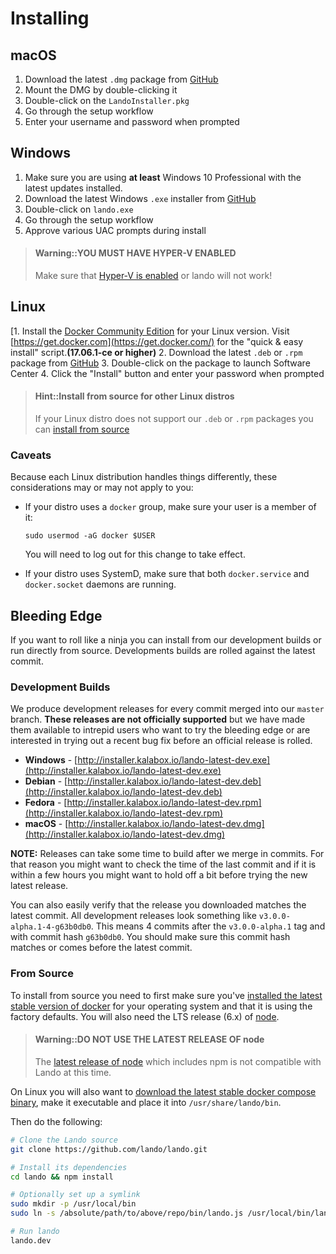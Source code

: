 Installing
==========

macOS
-----

1.  Download the latest `.dmg` package from [GitHub](https://github.com/lando/lando/releases)
2.  Mount the DMG by double-clicking it
3.  Double-click on the `LandoInstaller.pkg`
4.  Go through the setup workflow
5.  Enter your username and password when prompted

Windows
-------

1.  Make sure you are using **at least** Windows 10 Professional with the latest updates installed.
2.  Download the latest Windows `.exe` installer from [GitHub](https://github.com/lando/lando/releases)
3.  Double-click on `lando.exe`
4.  Go through the setup workflow
5.  Approve various UAC prompts during install

> #### Warning::YOU MUST HAVE HYPER-V ENABLED
>
> Make sure that [Hyper-V is enabled](https://msdn.microsoft.com/en-us/virtualization/hyperv_on_windows/quick_start/walkthrough_install) or lando will not work!

Linux
-----

[1.  Install the [Docker Community Edition](https://docs.docker.com/engine/installation/) for your Linux version. Visit [https://get.docker.com](https://get.docker.com/) for the "quick & easy install" script.**(17.06.1-ce or higher)**
2.  Download the latest `.deb` or `.rpm` package from [GitHub](https://github.com/lando/lando/releases)
3.  Double-click on the package to launch Software Center
4.  Click the "Install" button and enter your password when prompted

> #### Hint::Install from source for other Linux distros
>
> If your Linux distro does not support our `.deb` or `.rpm` packages you can [install from source](#from-source)

### Caveats

Because each Linux distribution handles things differently, these considerations may or may not apply to you:

* If your distro uses a `docker` group, make sure your user is a member of it:

  ```
  sudo usermod -aG docker $USER
  ```

  You will need to log out for this change to take effect.

* If your distro uses SystemD, make sure that both `docker.service` and `docker.socket` daemons are running.

Bleeding Edge
-------------

If you want to roll like a ninja you can install from our development builds or run directly from source. Developments builds are rolled against the latest commit.

### Development Builds

We produce development releases for every commit merged into our `master` branch. **These releases are not officially supported** but we have made them available to intrepid users who want to try the bleeding edge or are interested in trying out a recent bug fix before an official release is rolled.

*   **Windows** - [http://installer.kalabox.io/lando-latest-dev.exe](http://installer.kalabox.io/lando-latest-dev.exe)
*   **Debian** - [http://installer.kalabox.io/lando-latest-dev.deb](http://installer.kalabox.io/lando-latest-dev.deb)
*   **Fedora** - [http://installer.kalabox.io/lando-latest-dev.rpm](http://installer.kalabox.io/lando-latest-dev.rpm)
*   **macOS** - [http://installer.kalabox.io/lando-latest-dev.dmg](http://installer.kalabox.io/lando-latest-dev.dmg)

**NOTE:** Releases can take some time to build after we merge in commits. For that reason you might want to check the time of the last commit and if it is within a few hours you might want to hold off a bit before trying the new latest release.

You can also easily verify that the release you downloaded matches the latest commit. All development releases look something like `v3.0.0-alpha.1-4-g63b0db0`. This means 4 commits after the `v3.0.0-alpha.1` tag and with commit hash `g63b0db0`. You should make sure this commit hash matches or comes before the latest commit.

### From Source

To install from source you need to first make sure you've [installed the latest stable version of docker](https://docs.docker.com/engine/installation/) for your operating system and that it is using the factory defaults. You will also need the LTS release (6.x) of [node](https://nodejs.org/en/download/).

> #### Warning::DO NOT USE THE LATEST RELEASE OF node
>
> The [latest release of node](https://nodejs.org/en/download/current/) which includes npm is not compatible with Lando at this time.

On Linux you will also want to [download the latest stable docker compose binary](https://github.com/docker/compose/releases), make it executable and place it into `/usr/share/lando/bin`.

Then do the following:

```bash
# Clone the Lando source
git clone https://github.com/lando/lando.git

# Install its dependencies
cd lando && npm install

# Optionally set up a symlink
sudo mkdir -p /usr/local/bin
sudo ln -s /absolute/path/to/above/repo/bin/lando.js /usr/local/bin/lando.dev

# Run lando
lando.dev
```
